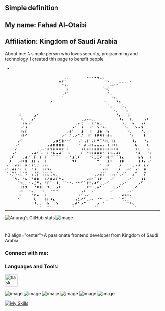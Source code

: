 Simple definition
-----------------------
My name: Fahad Al-Otaibi
--
Affiliation: Kingdom of Saudi Arabia
--
About me: A simple person who loves security, programming and technology. 
I created this page to benefit people                                  


-
⠀⠀⠀⠀⠀⠀⠀⠀⠀⠀⠀⠀⠀⠀⠀⠀⠀⠀⣀⡤⠄⠀⠀⠀⠀⠀⠒⠒⠒⠲⠤⢄⡀⠀⠀⠀⠀⠀⠀⠀⠀⠀⠀⠀⠀⠀⠀
⠀⠀⠀⠀⠀⠀⠀⠀⠀⠀⠀⠀⠀⠀⠀⠀⠀⠛⠧⣄⠀⠀⠀⠀⠀⠀⠀⠀⠀⠀⠀⠀⠈⣑⡦⠤⠒⠒⠒⠈⠀⠀⠀⠀⠀⠀⠀
⠀⠀⠀⠀⠀⠀⠀⠀⠀⠀⠀⠀⠀⠀⠀⠀⠀⠀⠀⢸⠀⠀⠀⠀⠀⠀⠀⠀⠀⠀⠀⠑⢏⠁⠀⠀⠀⠀⠀⠀⠀⠀⠀⠀⠀⠀⠀
⠀⠀⠀⠀⠀⠀⠀⠀⠀⠀⠀⠀⠀⠀⠀⠀⠀⠀⡠⠋⠀⠀⠀⠀⠀⠀⠀⠀⠀⠀⠀⠀⠈⠢⡀⠀⠀⠀⠀⠀⠀⠀⠀⠀⠀⠀⠀
⠀⠀⠀⠀⠀⠀⠀⠀⠀⠀⠀⠀⠀⠀⢀⠀⠀⠀⠀⠀⠀⠀⠀⠀⠀⠀⠀⠀⠀⠀⠀⢀⠀⠀⠙⢦⡀⠀⠀⠀⠀⠀⠀⠀⠀⠀⠀
⠀⠀⠀⠀⠀⠀⠀⠀⠀⠀⠀⠀⠀⠀⠁⠀⠀⠀⠀⠀⠀⠀⠀⠀⠀⠀⠀⠀⠀⠀⠀⠀⠱⣄⠀⠀⠙⢆⠀⠀⠀⠀⠀⠀⠀⠀⠀
⠀⠀⠀⠀⠀⠀⠀⠀⠀⠀⠀⠀⠀⠀⠀⠀⠀⠀⠀⠀⠀⠀⠀⠀⠀⠀⠀⠀⠀⠀⠀⠀⠀⠈⠢⡀⠀⠀⢣⠀⠀⠀⠀⠀⠀⠀⠀
⠀⠀⠀⠀⠸⡀⠀⠀⠀⣠⠂⠀⠀⠀⠀⠀⠀⠀⠀⠀⠀⠀⠀⠀⠀⠀⠀⠀⠀⠀⠀⠀⠀⠀⠀⠘⡄⠀⠈⡇⠀⠀⠀⠀⠀⠀⠀
⠀⠀⠀⠀⠀⢣⡀⠀⡴⠁⠀⠀⠀⠀⠀⠀⠀⠀⠀⠀⠀⠀⠀⠀⣠⠴⠒⢦⢄⡀⠀⠀⠀⠀⠀⠀⠘⢆⠀⠸⡄⠀⠀⠀⡰⠃⠀
⠀⠀⠀⠀⠀⡸⢻⠞⠀⠀⠀⠀⠀⠀⠀⠀⠀⠀⠀⠀⠀⢀⠔⠋⢰⠀⠀⡼⠀⢟⠲⣄⠀⠀⠀⠀⠀⠈⢆⠀⠙⢄⣀⢼⠁⠀⠀
⠀⠀⠀⠀⠀⣧⡎⠀⠀⠀⠀⠀⠀⠀⠀⠀⠀⠀⠀⢀⣴⠃⠀⠀⣸⠀⠀⡇⠀⣸⣦⠈⢧⡀⠀⠀⠀⠀⠈⢆⠀⠀⠀⠘⡀⠀⠀
⠀⠀⠀⠀⢀⡿⠊⠀⠀⠀⠀⠀⠀⠀⠀⠀⠀⢀⡔⠁⣌⡠⠔⠉⡌⠀⢸⠁⡸⡟⢻⣇⡾⢷⡀⠀⠀⠀⠀⠈⠆⠀⠀⠀⡇⠀⠀
⠀⠀⠀⠀⡜⠁⠀⠀⠀⠀⠀⠀⠀⠀⠀⣠⡶⣋⣷⠒⠋⠀⠀⢠⠁⢠⡏⢠⠇⠛⠉⠻⣇⡀⣷⠀⠀⠀⠀⠀⠸⡄⠀⠀⠘⡄⠀
⠀⠀⠀⢰⠁⠀⠀⠀⠀⠀⠀⠀⢀⣴⣾⣿⣿⣿⣿⢠⠀⠀⠀⠈⢀⡞⣰⣿⣶⣶⣶⣆⣸⣧⣛⣇⠀⠀⠀⠀⠀⢳⡀⠀⠀⢣⠀
⠀⠀⢀⠇⠀⠀⠀⠀⢀⣠⠔⢊⠁⡏⠸⣟⣉⣹⠓⠘⡆⠀⠀⠀⡜⠑⠿⣿⣿⣿⣿⠏⢻⣿⣉⣹⡄⠀⠀⠀⠀⠸⣷⠀⠀⠸⡄
⠀⢀⠎⠀⠀⢀⣴⡞⠁⡏⠀⡎⢸⠁⠈⠉⠉⠁⠀⠀⠙⣰⢁⠎⠀⠀⠀⠫⣁⣉⠝⠀⢾⡟⠋⠉⢱⣄⠀⠀⠀⠀⣧⢣⠀⠀⡇
⠀⡜⠀⢀⣴⠛⣿⢀⢼⡇⢰⠀⢸⠀⠀⠀⠀⠀⠀⠀⠀⠙⠃⠀⠀⠀⠀⠀⠀⠉⡀⠀⣼⠛⠀⠀⢸⠟⠀⠀⠀⠀⢸⠘⡆⢰⠁
⡼⠀⣠⡏⢿⠀⡏⠀⠸⢰⠂⠀⣿⢧⡀⠀⠀⠀⠀⠀⠀⠀⠀⠀⠀⠀⠀⠀⠀⠀⠀⣰⡏⠀⠀⠀⡎⠀⢀⡤⠒⢈⠏⠀⣷⠃⠀
⠙⢌⠻⢧⣸⠐⢿⠀⢀⠸⡇⠀⣿⡆⠱⣄⠀⠀⠀⠀⠀⠀⠀⠀⠀⠀⠀⠀⠀⢀⣴⡟⠀⠀⣀⡜⠀⡴⠋⠀⢀⠞⠀⠀⡻⠀⠀
⠀⠀⠑⢦⡈⠳⣄⠑⠺⣼⣧⠀⢹⡹⣼⣨⡗⠦⣀⠀⠀⠀⠀⠀⠀⠀⣠⡤⠚⢡⡿⠁⠀⣀⠟⠀⠈⠀⠀⡠⠋⠀⠀⢠⡇⠀⠀
⠀⠀⠀⠀⠙⢆⡀⠑⠠⣈⠛⣄⠘⡏⠁⠀⠸⡀⠈⠑⠒⠄⠐⠒⠋⠁⡟⣣⠴⠋⢀⡠⠊⠁⠀⠀⢀⡠⠊⠀⠀⠀⡠⠋⠀⠀⠀
⠀⠀⠀⠀⠀⡿⠙⢆⠀⠈⠛⢿⡀⠙⢄⣀⣴⠃⠀⠀⠀⠀⠀⠀⠀⡠⠋⠁⡠⠖⠁⠀⠀⠀⡠⠔⠁⠀⠀⠀⡠⠊⠀⠀⠀⠀⠀
⠀⠀⠀⠀⢸⠁⠀⠀⠹⡦⣀⠀⢱⠀⠀⠀⠀⠀⠀⠀⠀⠀⠀⢠⠞⢁⡠⠊⠀⠀⠀⠀⠀⠈⠀⠀⠀⣠⣴⣏⠀⠀⠀⠀⠀⠀⠀
⠀⠀⠀⠀⠊⠀⠀⠀⠀⢇⠀⠀⢸⡆⠰⣄⠀⠀⠀⠀⠀⠀⢠⣃⠔⠋⣀⠤⠀⠐⠒⠀⡀⠔⠂⠀⠁⢚⣁⠈⠁⠀⠀⠀⠀⠀⠀
⠀⠀⠀⠀⠀⠀⠀⠀⠀⠘⠄⣄⠀⣷⡀⠀⠱⠀⠀⠀⠀⢤⠞⢁⠔⠉⠀⠀⢀⡔⠀⠁⠀⠀⠀⠀⠀⠀⠈⠙⠢⡀⠀⠀⠀⠀⠀    


-----------------------
![Anurag's GitHub stats](https://github-readme-stats.vercel.app/api?username=anuraghazra&show_icons=true&theme=transparent) ![image](https://github.com/user-attachments/assets/3bc1dadd-7a6b-4120-a969-35fa0581b86c)

#


#
h3 align="center">A passionate frontend developer from Kingdom of Saudi Arabia
</h3>

<h3 align="left">Connect with me:</h3>
<p align="left">
</p>

<h3 align="left">Languages and Tools:</h3>
<p align="left"> <a href="https://flask.palletsprojects.com/" target="_blank" rel="noreferrer"> <img src="https://www.vectorlogo.zone/logos/pocoo_flask/pocoo_flask-icon.svg" alt="flask" width="40" height="40"/> </a> </p> 

![image](https://github.com/user-attachments/assets/8c6ee116-8df3-43a1-863d-fae3528a5a1b)
![image](https://github.com/user-attachments/assets/8e8a6fe8-a32d-48fe-97b7-db14fe6ca3e8)
![image](https://github.com/user-attachments/assets/d64da1f5-6c53-4c0b-a81d-0ee20e5b7799)
![image](https://github.com/user-attachments/assets/96038ca6-d379-4efb-b48d-017018caf5f6)
![image](https://github.com/user-attachments/assets/b66f6574-a055-4ead-b701-b9090fb952e7)
![image](https://github.com/user-attachments/assets/d483467d-c114-44cc-9add-70413353c05b)

[![My Skills](https://skillicons.dev/icons?i=js,html,css,wasm)](https://skillicons.dev)
<!--- !)

0x9ini/0x9ini is a ✨ special ✨ repository because its `README.md` (this file) appears on your GitHub profile.
You can click the Preview link to take a look at your changes.
--->
